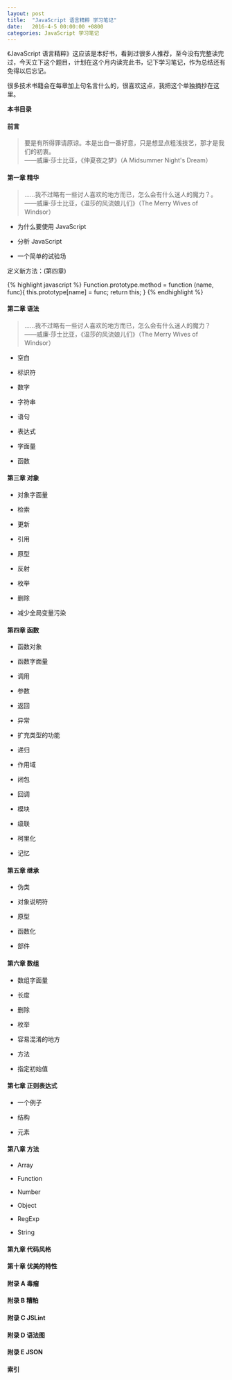 ```yaml
---
layout: post
title:  "JavaScript 语言精粹 学习笔记"
date:   2016-4-5 00:00:00 +0800
categories: JavaScript 学习笔记
---
```


《JavaScript 语言精粹》这应该是本好书，看到过很多人推荐，至今没有完整读完过，今天立下这个题目，计划在这个月内读完此书，记下学习笔记，作为总结还有免得以后忘记。

很多技术书籍会在每章加上句名言什么的，很喜欢这点，我把这个单独摘抄在这里。

**本书目录**

#### 前言

> 要是有所得罪请原谅。本是出自一番好意，只是想显点粗浅技艺，那才是我们的初衷。
> <br/>——威廉·莎士比亚，《仲夏夜之梦》（A Midsummer Night's Dream）    

#### 第一章 精华

> ……我不过略有一些讨人喜欢的地方而已，怎么会有什么迷人的魔力？。
> <br/>——威廉·莎士比亚，《温莎的风流娘儿们》（The Merry Wives of Windsor）

+ 为什么要使用 JavaScript

+ 分析 JavaScript

+ 一个简单的试验场

定义新方法：(第四章)

{% highlight javascript %}
Function.prototype.method = function (name, func){
  this.prototype[name] = func;
  return this;
}
{% endhighlight %}

#### 第二章 语法

> ……我不过略有一些讨人喜欢的地方而已，怎么会有什么迷人的魔力？
> <br/>——威廉·莎士比亚，《温莎的风流娘儿们》（The Merry Wives of Windsor）

+ 空白

+ 标识符

+ 数字

+ 字符串

+ 语句

+ 表达式

+ 字面量

+ 函数

#### 第三章 对象

+ 对象字面量

+ 检索

+ 更新

+ 引用

+ 原型

+ 反射

+ 枚举

+ 删除

+ 减少全局变量污染

#### 第四章 函数

+ 函数对象

+ 函数字面量

+ 调用

+ 参数

+ 返回

+ 异常

+ 扩充类型的功能

+ 递归

+ 作用域

+ 闭包

+ 回调

+ 模块

+ 级联

+ 柯里化

+ 记忆

#### 第五章 继承

+ 伪类

+ 对象说明符

+ 原型

+ 函数化

+ 部件

#### 第六章 数组

+ 数组字面量

+ 长度

+ 删除

+ 枚举

+ 容易混淆的地方

+ 方法

+ 指定初始值

#### 第七章 正则表达式

+ 一个例子

+ 结构

+ 元素

#### 第八章 方法

+ Array

+ Function

+ Number

+ Object

+ RegExp

+ String

#### 第九章 代码风格

#### 第十章 优美的特性

#### 附录 A 毒瘤

#### 附录 B 糟粕

#### 附录 C JSLint

#### 附录 D 语法图

#### 附录 E JSON

#### 索引


